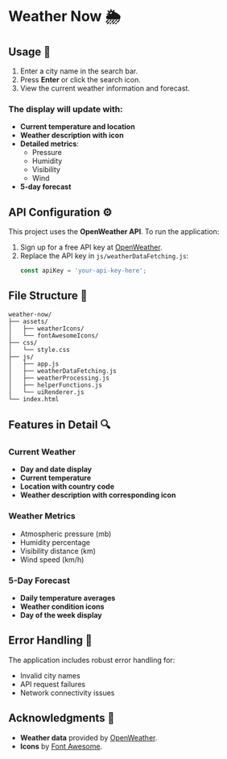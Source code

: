 # Weather Now 🌦️

## Usage 🚀
1. Enter a city name in the search bar.
2. Press **Enter** or click the search icon.
3. View the current weather information and forecast.

### The display will update with:
- **Current temperature and location**
- **Weather description with icon**
- **Detailed metrics**:
  - Pressure
  - Humidity
  - Visibility
  - Wind
- **5-day forecast**


## API Configuration ⚙️
This project uses the **OpenWeather API**. To run the application:
1. Sign up for a free API key at [OpenWeather](https://openweathermap.org/).
2. Replace the API key in `js/weatherDataFetching.js`:
   ```javascript
   const apiKey = 'your-api-key-here';
   ```


## File Structure 📁
```plaintext
weather-now/
├── assets/
│   ├── weatherIcons/
│   └── fontAwesomeIcons/
├── css/
│   └── style.css
├── js/
│   ├── app.js
│   ├── weatherDataFetching.js
│   ├── weatherProcessing.js
│   ├── helperFunctions.js
│   └── uiRenderer.js
└── index.html
```


## Features in Detail 🔍

### Current Weather
- **Day and date display**
- **Current temperature**
- **Location with country code**
- **Weather description with corresponding icon**

### Weather Metrics
- Atmospheric pressure (mb)
- Humidity percentage
- Visibility distance (km)
- Wind speed (km/h)

### 5-Day Forecast
- **Daily temperature averages**
- **Weather condition icons**
- **Day of the week display**


## Error Handling 🚨
The application includes robust error handling for:
- Invalid city names
- API request failures
- Network connectivity issues


## Acknowledgments 🙏
- **Weather data** provided by [OpenWeather](https://openweathermap.org/).
- **Icons** by [Font Awesome](https://fontawesome.com/).
